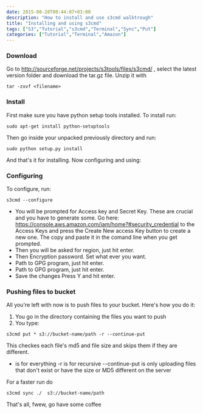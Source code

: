 ```yaml
---
date: 2015-08-28T00:44:07+03:00
description: "How to install and use s3cmd walktrough"
title: "Installing and using s3cmd"
tags: ["S3","Tutorial","s3cmd","Terminal","Sync","Put"]
categories: ["Tutorial","Terminal","Amazon"]
---
```


### Download

Go to http://sourceforge.net/projects/s3tools/files/s3cmd/ , select the latest version folder and download the tar.gz file.
Unzip it with 
```
tar -zxvf <filename>
```
### Install
First make sure you have python setup tools installed. To install run:
```
sudo apt-get install python-setuptools
```
Then go inside your unpacked previously directory and run:
```
sudo python setup.py install
```
And that's it for installing. Now configuring and using:
### Configuring
To configure, run:
```
s3cmd --configure
```
* You will be prompted for Access key and Secret Key. These are crucial and you have to generate some. Go here: https://console.aws.amazon.com/iam/home?#security_credential to the Access Keys and press the Create New access Key button to create a new one. The copy and paste it in the comand line when you get prompted.
* Then you will be asked for region, just hit enter.
* Then Encryption password. Set what ever you want.
* Path to GPG program, just hit enter.
* Path to GPG program, just hit enter.
* Save the changes Press Y and hit enter.

### Pushing files to bucket

All you're left with now is to push files to your bucket. Here's how you do it: 

1. You go in the directory containing the files you want to push
2. You type:
```
s3cmd put * s3://bucket-name/path -r --continue-put
```
This checkes each file's md5 and file size and skips them if they are different.

* is for everything
-r is for recursive
--continue-put is only uploading files that don't exist or have the size or MD5 different on the server

For a faster run do
```
s3cmd sync ./  s3://bucket-name/path

```

That's all, fwew, go have some coffee
